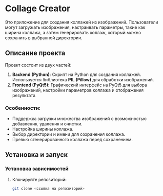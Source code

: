 # Collage Creator

Это приложение для создания коллажей из изображений. Пользователи могут загружать изображения, настраивать параметры, такие как ширина коллажа, а затем генерировать коллаж, который можно сохранить в выбранной директории.

## Описание проекта

Проект состоит из двух частей:
1. **Backend (Python)**: Скрипт на Python для создания коллажей. Используется библиотека **PIL (Pillow)** для обработки изображений.
2. **Frontend (PyQt5)**: Графический интерфейс на PyQt5 для выбора изображений, настройки параметров коллажа и отображения результата.

### Особенности:
- Поддержка загрузки множества изображений с возможностью добавления, удаления и очистки.
- Настройка ширины коллажа.
- Выбор директории и имени для сохранения коллажа.
- Превью сгенерированного коллажа перед сохранением.

## Установка и запуск

### Установка зависимостей

1. Клонируйте репозиторий:
   ```bash
   git clone <ссылка на репозиторий>
